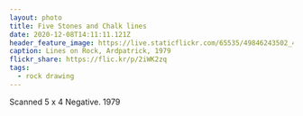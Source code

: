 ```yaml
---
layout: photo
title: Five Stones and Chalk lines
date: 2020-12-08T14:11:11.121Z
header_feature_image: https://live.staticflickr.com/65535/49846243502_4907b35a84_4k_d.jpg
caption: Lines on Rock, Ardpatrick, 1979
flickr_share: https://flic.kr/p/2iWK2zq
tags:
  - rock drawing
---
```

Scanned 5 x 4 Negative. 1979